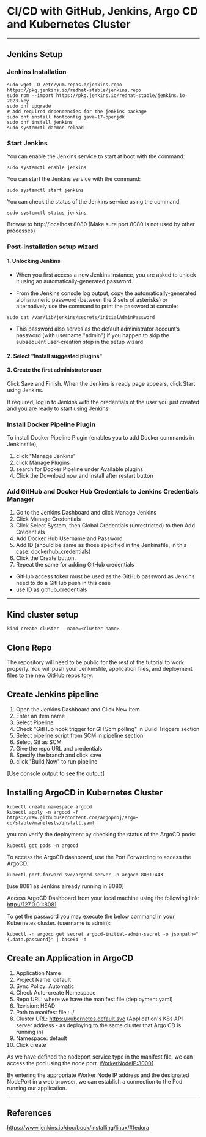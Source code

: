 # CI/CD with GitHub, Jenkins, Argo CD and Kubernetes Cluster

---

## Jenkins Setup

### Jenkins Installation

```shell
sudo wget -O /etc/yum.repos.d/jenkins.repo https://pkg.jenkins.io/redhat-stable/jenkins.repo
sudo rpm --import https://pkg.jenkins.io/redhat-stable/jenkins.io-2023.key
sudo dnf upgrade
# Add required dependencies for the jenkins package
sudo dnf install fontconfig java-17-openjdk
sudo dnf install jenkins
sudo systemctl daemon-reload
```

### Start Jenkins

You can enable the Jenkins service to start at boot with the command:

```shell
sudo systemctl enable jenkins
```

You can start the Jenkins service with the command:

```shell
sudo systemctl start jenkins
```

You can check the status of the Jenkins service using the command:

```shell
sudo systemctl status jenkins
```

Browse to http://localhost:8080 (Make sure port 8080 is not used by other processes)

### Post-installation setup wizard

#### 1. Unlocking Jenkins

- When you first access a new Jenkins instance, you are asked to unlock it using an automatically-generated password.

- From the Jenkins console log output, copy the automatically-generated alphanumeric password (between the 2 sets of asterisks) or alternatively use the command to print the password at console: 

```shell
sudo cat /var/lib/jenkins/secrets/initialAdminPassword
```

- This password also serves as the default administrator account’s password (with username "admin") if you happen to skip the subsequent user-creation step in the setup wizard.

#### 2. Select "Install suggested plugins"

#### 3. Create the first administrator user

Click Save and Finish. When the Jenkins is ready page appears, click Start using Jenkins.

If required, log in to Jenkins with the credentials of the user you just created and you are ready to start using Jenkins!

### Install Docker Pipeline Plugin

To install Docker Pipeline Plugin (enables you to add Docker commands in Jenkinsfile), 
1. click "Manage Jenkins"
2. click Manage Plugins 
3. search for Docker Pipeline under Available plugins
4. Click the Download now and install after restart button


### Add GitHub and Docker Hub Credentials to Jenkins Credentials Manager

1. Go to the Jenkins Dashboard and click Manage Jenkins
2. Click Manage Credentials
3. Click Select System, then Global Credentials (unrestricted) to then Add Credentials
4. Add Docker Hub Username and Password
5. Add ID (should be same as those specified in the Jenkinsfile, in this case: dockerhub_credentials)
6. Click the Create button.
6. Repeat the same for adding GitHub credentials 
- GitHub access token must be used as the GitHub password as Jenkins need to do a GitHub push in this case 
- use ID as github_credentials


---


## Kind cluster setup

```shell
kind create cluster --name=<cluster-name>
```

## Clone Repo

The repository will need to be public for the rest of the tutorial to work properly. You will push your Jenkinsfile, application files, and deployment files to the new GitHub repository. 

## Create Jenkins pipeline

1. Open the Jenkins Dashboard and Click New Item
2. Enter an item name
3. Select Pipeline
4. Check "GitHub hook trigger for GITScm polling" in Build Triggers section
5. Select pipeline script from SCM in pipeline section
6. Select Git as SCM
7. Give the repo URL and credentials
8. Specify the branch and click save
9. click "Build Now" to run pipeline

[Use console output to see the output]

## Installing ArgoCD in Kubernetes Cluster

```shell
kubectl create namespace argocd
kubectl apply -n argocd -f https://raw.githubusercontent.com/argoproj/argo-cd/stable/manifests/install.yaml
```

you can verify the deployment by checking the status of the ArgoCD pods:

```shell
kubectl get pods -n argocd
```

To access the ArgoCD dashboard, use the Port Forwarding to access the ArgoCD.

```shell
kubectl port-forward svc/argocd-server -n argocd 8081:443
```

[use 8081 as Jenkins already running in 8080]

Access ArgoCD Dashboard from your local machine using the following link:
http://127.0.0.1:8081

To get the password you may execute the below command in your Kubernetes cluster. (username is admin):

```shell
kubectl -n argocd get secret argocd-initial-admin-secret -o jsonpath="{.data.password}" | base64 -d
```

## Create an Application in ArgoCD

1. Application Name
2. Project Name: default
3. Sync Policy: Automatic
4. Check Auto-create Namespace
5. Repo URL: where we have the manifest file (deployment.yaml)
6. Revision: HEAD <branch-name or commit>
7. Path to manifest file : ./
8. Cluster URL: https://kubernetes.default.svc (Application's K8s API server address - as deploying to the same cluster that Argo CD is running in)
9. Namespace: default
10. Click create

As we have defined the nodeport service type in the manifest file, we can access the pod using the node port. <WorkerNodeIP:30001>

By entering the appropriate Worker Node IP address and the designated NodePort in a web browser, we can establish a connection to the Pod running our application.

---
## References

https://www.jenkins.io/doc/book/installing/linux/#fedora
